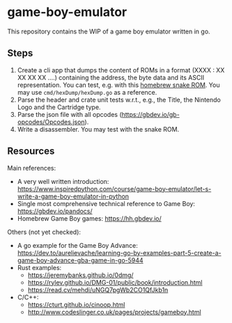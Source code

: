# game-boy-emulator

This repository contains the WIP of a game boy emulator written in go.

## Steps

1) Create a cli app that dumps the content of ROMs in a format (XXXX : XX XX XX XX  ....) containing the address, the
byte data and its ASCII representation. You can test, e.g. with this
[homebrew snake ROM](https://hh.gbdev.io/game/snake-gb). You may use `cmd/hexDump/hexDump.go` as a reference.
2) Parse the header and crate unit tests w.r.t., e.g., the Title, the Nintendo Logo and the Cartridge type.
3) Parse the json file with all opcodes (https://gbdev.io/gb-opcodes/Opcodes.json).
4) Write a disassembler. You may test with the snake ROM.

## Resources

Main references:
- A very well written introduction: https://www.inspiredpython.com/course/game-boy-emulator/let-s-write-a-game-boy-emulator-in-python
- Single most comprehensive technical reference to Game Boy: https://gbdev.io/pandocs/
- Homebrew Game Boy games: https://hh.gbdev.io/

Others (not yet checked):
- A go example for the Game Boy Advance: https://dev.to/aurelievache/learning-go-by-examples-part-5-create-a-game-boy-advance-gba-game-in-go-5944
- Rust examples:
  - https://jeremybanks.github.io/0dmg/
  - https://rylev.github.io/DMG-01/public/book/introduction.html
  - https://read.cv/mehdi/uNGQ7pgWb2CO1QfJkb1n
- C/C++:
  - https://cturt.github.io/cinoop.html
  - http://www.codeslinger.co.uk/pages/projects/gameboy.html



